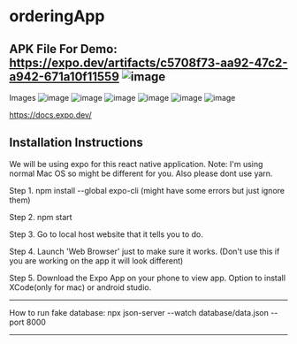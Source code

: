 # orderingApp

APK File For Demo: https://expo.dev/artifacts/c5708f73-aa92-47c2-a942-671a10f11559 ![image](https://user-images.githubusercontent.com/61338213/161625246-5704ab08-3e14-43df-a51d-d739926e0e7a.png)
---

Images
![image](https://user-images.githubusercontent.com/61338213/161625458-ed0470a7-21fb-407b-8dff-2659ea3680b7.png)
![image](https://user-images.githubusercontent.com/61338213/161625490-775d657d-5a12-4ec0-b3bd-610afe69c88c.png)
![image](https://user-images.githubusercontent.com/61338213/161625508-08241759-e52f-4c12-82e3-5e57f5cb13b2.png)
![image](https://user-images.githubusercontent.com/61338213/161625523-87814d15-84a9-4fd7-a096-8221398f69f7.png)
![image](https://user-images.githubusercontent.com/61338213/161625540-160e6b31-17d4-478d-998a-016912fc2c15.png)
![image](https://user-images.githubusercontent.com/61338213/161625554-f8cbb971-9a02-4817-8b7b-3a9b503ab42a.png)


https://docs.expo.dev/

Installation Instructions
---
We will be using expo for this react native application.
Note: I'm using normal Mac OS so might be different for you.
Also please dont use yarn.

Step 1.
npm install --global expo-cli
(might have some errors but just ignore them)

Step 2.
npm start

Step 3.
Go to local host website that it tells you to do.

Step 4.
Launch 'Web Browser' just to make sure it works.
(Don't use this if you are working on the app it will look different)

Step 5.
Download the Expo App on your phone to view app.
Option to install XCode(only for mac) or android studio.

---

How to run fake database:
npx json-server --watch database/data.json --port 8000

---
